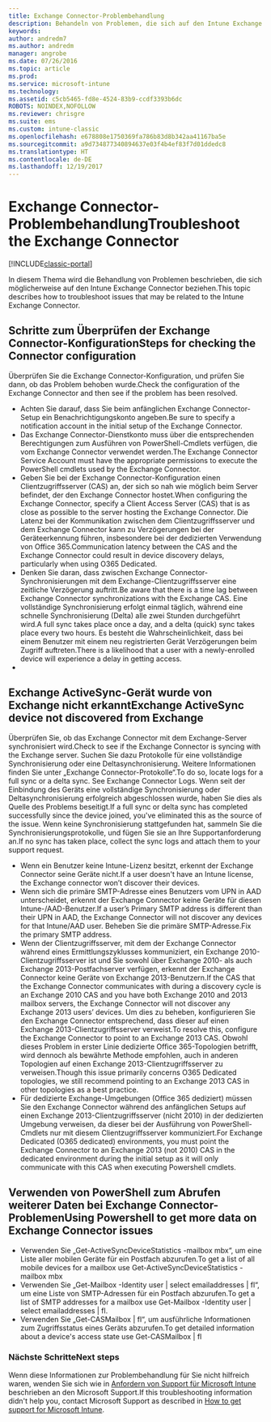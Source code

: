 ```yaml
---
title: Exchange Connector-Problembehandlung
description: Behandeln von Problemen, die sich auf den Intune Exchange Connector beziehen.
keywords: 
author: andredm7
ms.author: andredm
manager: angrobe
ms.date: 07/26/2016
ms.topic: article
ms.prod: 
ms.service: microsoft-intune
ms.technology: 
ms.assetid: c5cb5465-fd8e-4524-83b9-ccdf3393b6dc
ROBOTS: NOINDEX,NOFOLLOW
ms.reviewer: chrisgre
ms.suite: ems
ms.custom: intune-classic
ms.openlocfilehash: e678808e1750369fa786b83d8b342aa41167ba5e
ms.sourcegitcommit: a9d734877340894637e03f4b4ef83f7d01ddedc8
ms.translationtype: HT
ms.contentlocale: de-DE
ms.lasthandoff: 12/19/2017
---
```

# <a name="troubleshoot-the-exchange-connector"></a><span data-ttu-id="38ac2-103">Exchange Connector-Problembehandlung</span><span class="sxs-lookup"><span data-stu-id="38ac2-103">Troubleshoot the Exchange Connector</span></span>

[!INCLUDE[classic-portal](../includes/classic-portal.md)]

<span data-ttu-id="38ac2-104">In diesem Thema wird die Behandlung von Problemen beschrieben, die sich möglicherweise auf den Intune Exchange Connector beziehen.</span><span class="sxs-lookup"><span data-stu-id="38ac2-104">This topic describes how to troubleshoot issues that may be related to the Intune Exchange Connector.</span></span>

## <a name="steps-for-checking-the-connector-configuration"></a><span data-ttu-id="38ac2-105">Schritte zum Überprüfen der Exchange Connector-Konfiguration</span><span class="sxs-lookup"><span data-stu-id="38ac2-105">Steps for checking the Connector configuration</span></span> 

<span data-ttu-id="38ac2-106">Überprüfen Sie die Exchange Connector-Konfiguration, und prüfen Sie dann, ob das Problem behoben wurde.</span><span class="sxs-lookup"><span data-stu-id="38ac2-106">Check the configuration of the Exchange Connector and then see if the problem has been resolved.</span></span>

- <span data-ttu-id="38ac2-107">Achten Sie darauf, dass Sie beim anfänglichen Exchange Connector-Setup ein Benachrichtigungskonto angeben.</span><span class="sxs-lookup"><span data-stu-id="38ac2-107">Be sure to specify a notification account in the initial setup of the Exchange Connector.</span></span>
- <span data-ttu-id="38ac2-108">Das Exchange Connector-Dienstkonto muss über die entsprechenden Berechtigungen zum Ausführen von PowerShell-Cmdlets verfügen, die vom Exchange Connector verwendet werden.</span><span class="sxs-lookup"><span data-stu-id="38ac2-108">The Exchange Connector Service Account must have the appropriate permissions to execute the PowerShell cmdlets used by the Exchange Connector.</span></span>
- <span data-ttu-id="38ac2-109">Geben Sie bei der Exchange Connector-Konfiguration einen Clientzugriffsserver (CAS) an, der sich so nah wie möglich beim Server befindet, der den Exchange Connector hostet.</span><span class="sxs-lookup"><span data-stu-id="38ac2-109">When configuring the Exchange Connector, specify a Client Access Server (CAS) that is as close as possible to the server hosting the Exchange Connector.</span></span> <span data-ttu-id="38ac2-110">Die Latenz bei der Kommunikation zwischen dem Clientzugriffsserver und dem Exchange Connector kann zu Verzögerungen bei der Geräteerkennung führen, insbesondere bei der dedizierten Verwendung von Office 365.</span><span class="sxs-lookup"><span data-stu-id="38ac2-110">Communication latency between the CAS and the Exchange Connector could result in device discovery delays, particularly when using O365 Dedicated.</span></span>
- <span data-ttu-id="38ac2-111">Denken Sie daran, dass zwischen Exchange Connector-Synchronisierungen mit dem Exchange-Clientzugriffsserver eine zeitliche Verzögerung auftritt.</span><span class="sxs-lookup"><span data-stu-id="38ac2-111">Be aware that there is a time lag between Exchange Connector synchronizations with the Exchange CAS.</span></span> <span data-ttu-id="38ac2-112">Eine vollständige Synchronisierung erfolgt einmal täglich, während eine schnelle Synchronisierung (Delta) alle zwei Stunden durchgeführt wird.</span><span class="sxs-lookup"><span data-stu-id="38ac2-112">A full sync takes place once a day, and a delta (quick) sync takes place every two hours.</span></span> <span data-ttu-id="38ac2-113">Es besteht die Wahrscheinlichkeit, dass bei einem Benutzer mit einem neu registrierten Gerät Verzögerungen beim Zugriff auftreten.</span><span class="sxs-lookup"><span data-stu-id="38ac2-113">There is a likelihood that a user with a newly-enrolled device will experience a delay in getting access.</span></span>
- 
## <a name="exchange-activesync-device-not-discovered-from-exchange"></a><span data-ttu-id="38ac2-114">Exchange ActiveSync-Gerät wurde von Exchange nicht erkannt</span><span class="sxs-lookup"><span data-stu-id="38ac2-114">Exchange ActiveSync device not discovered from Exchange</span></span>
<span data-ttu-id="38ac2-115">Überprüfen Sie, ob das Exchange Connector mit dem Exchange-Server synchronisiert wird.</span><span class="sxs-lookup"><span data-stu-id="38ac2-115">Check to see if the Exchange Connector is syncing with the Exchange server.</span></span> <span data-ttu-id="38ac2-116">Suchen Sie dazu Protokolle für eine vollständige Synchronisierung oder eine Deltasynchronisierung. Weitere Informationen finden Sie unter „Exchange Connector-Protokolle“.</span><span class="sxs-lookup"><span data-stu-id="38ac2-116">To do so, locate logs for a full sync or a delta sync. See Exchange Connector Logs.</span></span> <span data-ttu-id="38ac2-117">Wenn seit der Einbindung des Geräts eine vollständige Synchronisierung oder Deltasynchronisierung erfolgreich abgeschlossen wurde, haben Sie dies als Quelle des Problems beseitigt.</span><span class="sxs-lookup"><span data-stu-id="38ac2-117">If a full sync or delta sync has completed successfully since the device joined, you've eliminated this as the source of the issue.</span></span> <span data-ttu-id="38ac2-118">Wenn keine Synchronisierung stattgefunden hat, sammeln Sie die Synchronisierungsprotokolle, und fügen Sie sie an Ihre Supportanforderung an.</span><span class="sxs-lookup"><span data-stu-id="38ac2-118">If no sync has taken place, collect the sync logs and attach them to your support request.</span></span>

- <span data-ttu-id="38ac2-119">Wenn ein Benutzer keine Intune-Lizenz besitzt, erkennt der Exchange Connector seine Geräte nicht.</span><span class="sxs-lookup"><span data-stu-id="38ac2-119">If a user doesn't have an Intune license, the Exchange connector won’t discover their devices.</span></span>
- <span data-ttu-id="38ac2-120">Wenn sich die primäre SMTP-Adresse eines Benutzers vom UPN in AAD unterscheidet, erkennt der Exchange Connector keine Geräte für diesen Intune-/AAD-Benutzer.</span><span class="sxs-lookup"><span data-stu-id="38ac2-120">If a user’s Primary SMTP address is different than their UPN in AAD, the Exchange Connector will not discover any devices for that Intune/AAD user.</span></span> <span data-ttu-id="38ac2-121">Beheben Sie die primäre SMTP-Adresse.</span><span class="sxs-lookup"><span data-stu-id="38ac2-121">Fix the primary SMTP address.</span></span>
- <span data-ttu-id="38ac2-122">Wenn der Clientzugriffsserver, mit dem der Exchange Connector während eines Ermittlungszyklusses kommuniziert, ein Exchange 2010-Clientzugriffsserver ist und Sie sowohl über Exchange 2010- als auch Exchange 2013-Postfachserver verfügen, erkennt der Exchange Connector keine Geräte von Exchange 2013-Benutzern.</span><span class="sxs-lookup"><span data-stu-id="38ac2-122">If the CAS that the Exchange Connector communicates with during a discovery cycle is an Exchange 2010 CAS and you have both Exchange 2010 and 2013 mailbox servers, the Exchange Connector will not discover any Exchange 2013 users’ devices.</span></span> <span data-ttu-id="38ac2-123">Um dies zu beheben, konfigurieren Sie den Exchange Connector entsprechend, dass dieser auf einen Exchange 2013-Clientzugriffsserver verweist.</span><span class="sxs-lookup"><span data-stu-id="38ac2-123">To resolve this, configure the Exchange Connector to point to an Exchange 2013 CAS.</span></span>  <span data-ttu-id="38ac2-124">Obwohl dieses Problem in erster Linie dedizierte Office 365-Topologien betrifft, wird dennoch als bewährte Methode empfohlen, auch in anderen Topologien auf einen Exchange 2013-Clientzugriffsserver zu verweisen.</span><span class="sxs-lookup"><span data-stu-id="38ac2-124">Though this issue primarily concerns O365 Dedicated topologies, we still recommend pointing to an Exchange 2013 CAS in other topologies as a best practice.</span></span>
- <span data-ttu-id="38ac2-125">Für dedizierte Exchange-Umgebungen (Office 365 dediziert) müssen Sie den Exchange Connector während des anfänglichen Setups auf einen Exchange 2013-Clientzugriffsserver (nicht 2010) in der dedizierten Umgebung verweisen, da dieser bei der Ausführung von PowerShell-Cmdlets nur mit diesem Clientzugriffsserver kommuniziert.</span><span class="sxs-lookup"><span data-stu-id="38ac2-125">For Exchange Dedicated (O365 dedicated) environments, you must point the Exchange Connector to an Exchange 2013 (not 2010) CAS in the dedicated environment during the initial setup as it will only communicate with this CAS when executing Powershell cmdlets.</span></span>


## <a name="using-powershell-to-get-more-data-on-exchange-connector-issues"></a><span data-ttu-id="38ac2-126">Verwenden von PowerShell zum Abrufen weiterer Daten bei Exchange Connector-Problemen</span><span class="sxs-lookup"><span data-stu-id="38ac2-126">Using Powershell to get more data on Exchange Connector issues</span></span>
- <span data-ttu-id="38ac2-127">Verwenden Sie „Get-ActiveSyncDeviceStatistics -mailbox mbx“, um eine Liste aller mobilen Geräte für ein Postfach abzurufen.</span><span class="sxs-lookup"><span data-stu-id="38ac2-127">To get a list of all mobile devices for a mailbox use Get-ActiveSyncDeviceStatistics -mailbox mbx</span></span>
- <span data-ttu-id="38ac2-128">Verwenden Sie „Get-Mailbox -Identity user | select emailaddresses | fl“, um eine Liste von SMTP-Adressen für ein Postfach abzurufen.</span><span class="sxs-lookup"><span data-stu-id="38ac2-128">To get a list of SMTP addresses for a mailbox use Get-Mailbox -Identity user | select emailaddresses | fl.</span></span>
- <span data-ttu-id="38ac2-129">Verwenden Sie „Get-CASMailbox <upn> | fl“, um ausführliche Informationen zum Zugriffsstatus eines Geräts abzurufen.</span><span class="sxs-lookup"><span data-stu-id="38ac2-129">To get detailed information about a device's access state use Get-CASMailbox <upn> | fl</span></span>

### <a name="next-steps"></a><span data-ttu-id="38ac2-130">Nächste Schritte</span><span class="sxs-lookup"><span data-stu-id="38ac2-130">Next steps</span></span>
<span data-ttu-id="38ac2-131">Wenn diese Informationen zur Problembehandlung für Sie nicht hilfreich waren, wenden Sie sich wie in [Anfordern von Support für Microsoft Intune](how-to-get-support-for-microsoft-intune.md) beschrieben an den Microsoft Support.</span><span class="sxs-lookup"><span data-stu-id="38ac2-131">If this troubleshooting information didn't help you, contact Microsoft Support as described in [How to get support for Microsoft Intune](how-to-get-support-for-microsoft-intune.md).</span></span>
